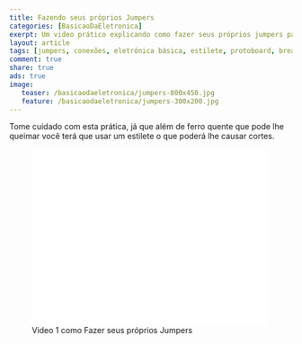 ```yaml
---
title: Fazendo seus próprios Jumpers
categories: [BasicaoDaEletronica]
exerpt: Um video prático explicando como fazer seus próprios jumpers para que possa desenvolver seus protótipos, sem fios embolados.
layout: article
tags: [jumpers, conexões, eletrônica básica, estilete, protoboard, breadboard, circuitos, protótipos]
comment: true
share: true
ads: true
image:
   teaser: /basicaodaeletronica/jumpers-800x450.jpg
   feature: /basicaodaeletronica/jumpers-300x200.jpg
---
```


Tome cuidado com esta prática, já que além de ferro quente que pode lhe queimar
você terá que usar um estilete o que poderá lhe causar cortes.

<figure>
<iframe width="420" height="315" src="//www.youtube.com/embed/eL77eZvyFpw" frameborder="0" allowfullscreen></iframe>
<figcaption>Video 1 como Fazer seus próprios Jumpers</figcaption>
</figure>

